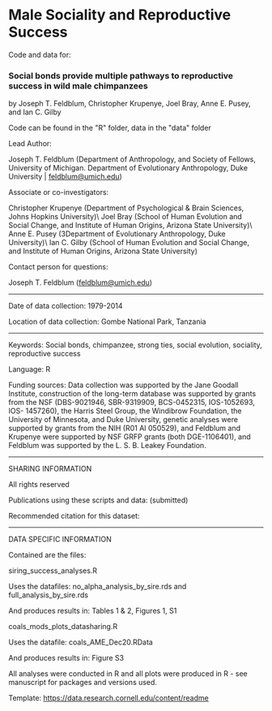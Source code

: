 # Male Sociality and Reproductive Success

Code and data for: 

### Social bonds provide multiple pathways to reproductive success in wild male chimpanzees

by Joseph T. Feldblum, Christopher Krupenye, Joel Bray, Anne E. Pusey, and Ian C. Gilby

Code can be found in the "R" folder, data in the "data" folder

Lead Author:

Joseph T. Feldblum (Department of Anthropology, and Society of Fellows, University of Michigan. Department of Evolutionary Anthropology, Duke University | feldblum@umich.edu)

Associate or co-investigators: 

Christopher Krupenye (Department of Psychological & Brain Sciences, Johns Hopkins University)\ 
Joel Bray (School of Human Evolution and Social Change, and Institute of Human Origins, Arizona State University)\ 
Anne E. Pusey (3Department of Evolutionary Anthropology, Duke University)\ 
Ian C. Gilby (School of Human Evolution and Social Change, and Institute of Human Origins, Arizona State University) 

Contact person for questions:

Joseph T. Feldblum (feldblum@umich.edu)

<hr/> 

Date of data collection: 1979-2014

Location of data collection: Gombe National Park, Tanzania

<hr/> 

Keywords:  Social bonds, chimpanzee, strong ties, social evolution, sociality, reproductive success

Language: R

Funding sources: Data collection was supported by the Jane Goodall Institute, construction of the long-term database was supported by grants from the NSF (DBS-9021946, SBR-9319909, BCS-0452315, IOS-1052693, IOS- 1457260), the Harris Steel Group, the Windibrow Foundation, the University of Minnesota, and Duke University, genetic analyses were supported by grants from the NIH (R01 AI 050529), and Feldblum and Krupenye were supported by NSF GRFP grants (both DGE-1106401), and Feldblum was supported by the L. S. B. Leakey Foundation.

<hr/> 

SHARING INFORMATION

All rights reserved

Publications using these scripts and data:  (submitted)

Recommended citation for this dataset: 

<hr/> 

DATA SPECIFIC INFORMATION

Contained are the files:

siring_success_analyses.R 

Uses the datafiles: no_alpha_analysis_by_sire.rds and full_analysis_by_sire.rds

And produces results in: Tables 1 & 2, Figures 1, S1


coals_mods_plots_datasharing.R

Uses the datafile: coals_AME_Dec20.RData

And produces results in: Figure S3



All analyses were conducted in R and all plots were produced in R - see manuscript for packages and versions used. 

Template: https://data.research.cornell.edu/content/readme
